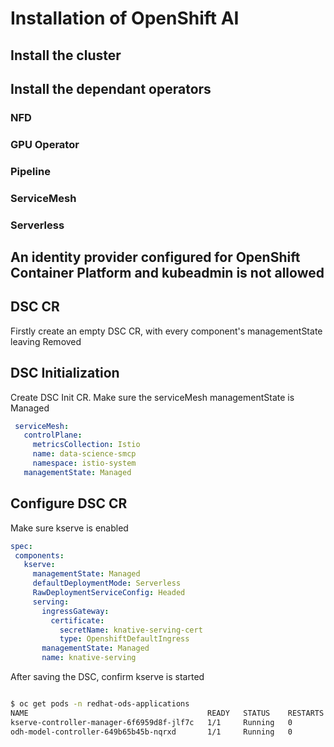 # Installation of OpenShift AI

## Install the cluster

## Install the dependant operators

### NFD

### GPU Operator

### Pipeline

### ServiceMesh

### Serverless

## An identity provider configured for OpenShift Container Platform and kubeadmin is not allowed

## DSC CR

Firstly create an empty DSC CR, with every component's managementState leaving Removed

## DSC Initialization

Create DSC Init CR. Make sure the serviceMesh managementState is Managed

```yaml
 serviceMesh:
   controlPlane:
     metricsCollection: Istio
     name: data-science-smcp
     namespace: istio-system
   managementState: Managed
```

## Configure DSC CR

Make sure kserve is enabled

```yaml
spec:
 components:
   kserve:
     managementState: Managed
     defaultDeploymentMode: Serverless
     RawDeploymentServiceConfig: Headed
     serving:
       ingressGateway:
         certificate:
           secretName: knative-serving-cert
           type: OpenshiftDefaultIngress
       managementState: Managed
       name: knative-serving
```

After saving the DSC, confirm kserve is started

```bash

$ oc get pods -n redhat-ods-applications
NAME                                        READY   STATUS    RESTARTS   AGE
kserve-controller-manager-6f6959d8f-jlf7c   1/1     Running   0          3m39s
odh-model-controller-649b65b45b-nqrxd       1/1     Running   0          3m42s

```

